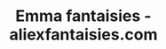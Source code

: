 ---
title: "Emma fantaisies - aliexfantaisies.com"
url: /aubervilliers/emma-fantaisies-aliexfantaisies-com/
shop: vente en gros
---